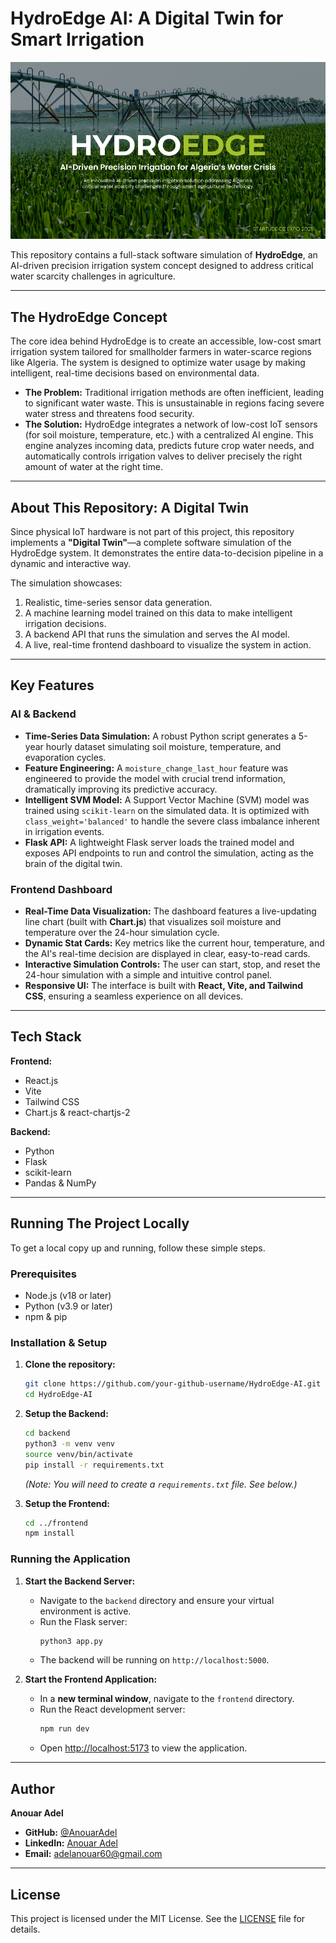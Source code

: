 # HydroEdge AI: A Digital Twin for Smart Irrigation

![HydroEdge Project Banner](frontend/src/assets/project_banner.png)

This repository contains a full-stack software simulation of **HydroEdge**, an AI-driven precision irrigation system concept designed to address critical water scarcity challenges in agriculture.

---

## The HydroEdge Concept

The core idea behind HydroEdge is to create an accessible, low-cost smart irrigation system tailored for smallholder farmers in water-scarce regions like Algeria. The system is designed to optimize water usage by making intelligent, real-time decisions based on environmental data.

*   **The Problem:** Traditional irrigation methods are often inefficient, leading to significant water waste. This is unsustainable in regions facing severe water stress and threatens food security.
*   **The Solution:** HydroEdge integrates a network of low-cost IoT sensors (for soil moisture, temperature, etc.) with a centralized AI engine. This engine analyzes incoming data, predicts future crop water needs, and automatically controls irrigation valves to deliver precisely the right amount of water at the right time.

---

## About This Repository: A Digital Twin

Since physical IoT hardware is not part of this project, this repository implements a **"Digital Twin"**—a complete software simulation of the HydroEdge system. It demonstrates the entire data-to-decision pipeline in a dynamic and interactive way.

The simulation showcases:
1.  Realistic, time-series sensor data generation.
2.  A machine learning model trained on this data to make intelligent irrigation decisions.
3.  A backend API that runs the simulation and serves the AI model.
4.  A live, real-time frontend dashboard to visualize the system in action.

---

## Key Features

### AI & Backend

*   **Time-Series Data Simulation:** A robust Python script generates a 5-year hourly dataset simulating soil moisture, temperature, and evaporation cycles.
*   **Feature Engineering:** A `moisture_change_last_hour` feature was engineered to provide the model with crucial trend information, dramatically improving its predictive accuracy.
*   **Intelligent SVM Model:** A Support Vector Machine (SVM) model was trained using `scikit-learn` on the simulated data. It is optimized with `class_weight='balanced'` to handle the severe class imbalance inherent in irrigation events.
*   **Flask API:** A lightweight Flask server loads the trained model and exposes API endpoints to run and control the simulation, acting as the brain of the digital twin.

### Frontend Dashboard

*   **Real-Time Data Visualization:** The dashboard features a live-updating line chart (built with **Chart.js**) that visualizes soil moisture and temperature over the 24-hour simulation cycle.
*   **Dynamic Stat Cards:** Key metrics like the current hour, temperature, and the AI's real-time decision are displayed in clear, easy-to-read cards.
*   **Interactive Simulation Controls:** The user can start, stop, and reset the 24-hour simulation with a simple and intuitive control panel.
*   **Responsive UI:** The interface is built with **React, Vite, and Tailwind CSS**, ensuring a seamless experience on all devices.

---

## Tech Stack

**Frontend:**
*   React.js
*   Vite
*   Tailwind CSS
*   Chart.js & react-chartjs-2

**Backend:**
*   Python
*   Flask
*   scikit-learn
*   Pandas & NumPy

---

## Running The Project Locally

To get a local copy up and running, follow these simple steps.

### Prerequisites

*   Node.js (v18 or later)
*   Python (v3.9 or later)
*   npm & pip

### Installation & Setup

1.  **Clone the repository:**
    ```sh
    git clone https://github.com/your-github-username/HydroEdge-AI.git
    cd HydroEdge-AI
    ```

2.  **Setup the Backend:**
    ```sh
    cd backend
    python3 -m venv venv
    source venv/bin/activate
    pip install -r requirements.txt 
    ```
    *(Note: You will need to create a `requirements.txt` file. See below.)*

3.  **Setup the Frontend:**
    ```sh
    cd ../frontend 
    npm install
    ```

### Running the Application

1.  **Start the Backend Server:**
    *   Navigate to the `backend` directory and ensure your virtual environment is active.
    *   Run the Flask server:
        ```sh
        python3 app.py
        ```
    *   The backend will be running on `http://localhost:5000`.

2.  **Start the Frontend Application:**
    *   In a **new terminal window**, navigate to the `frontend` directory.
    *   Run the React development server:
        ```sh
        npm run dev
        ```
    *   Open [http://localhost:5173](http://localhost:5173) to view the application.

---

## Author

**Anouar Adel**
*   **GitHub:** [@AnouarAdel](https://github.com/AnouarAdel)
*   **LinkedIn:** [Anouar Adel](https://www.linkedin.com/in/anouar-adel-0a4928323/)
*   **Email:** [adelanouar60@gmail.com](mailto:adelanouar60@gmail.com)

---

## License

This project is licensed under the MIT License. See the [LICENSE](LICENSE) file for details.
